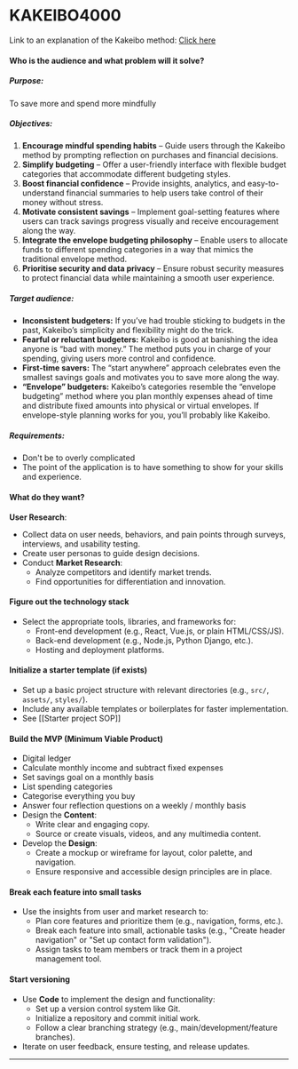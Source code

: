 # KAKEIBO4000
Link to an explanation of the Kakeibo method: [Click here](https://www.moneyunder30.com/kakeibo-the-japanese-budget-method-explained/)

#### Who is the audience and what problem will it solve?

##### Purpose:
To save more and spend more mindfully

##### Objectives:

1. **Encourage mindful spending habits** – Guide users through the Kakeibo method by prompting reflection on purchases and financial decisions.
2. **Simplify budgeting** – Offer a user-friendly interface with flexible budget categories that accommodate different budgeting styles.
3. **Boost financial confidence** – Provide insights, analytics, and easy-to-understand financial summaries to help users take control of their money without stress.
4. **Motivate consistent savings** – Implement goal-setting features where users can track savings progress visually and receive encouragement along the way.
5. **Integrate the envelope budgeting philosophy** – Enable users to allocate funds to different spending categories in a way that mimics the traditional envelope method.
6. **Prioritise security and data privacy** – Ensure robust security measures to protect financial data while maintaining a smooth user experience.

##### Target audience:
- **Inconsistent budgeters:** If you’ve had trouble sticking to budgets in the past, Kakeibo’s simplicity and flexibility might do the trick.
- **Fearful or reluctant budgeters:** Kakeibo is good at banishing the idea anyone is “bad with money.” The method puts you in charge of your spending, giving users more control and confidence.
- **First-time savers:** The “start anywhere” approach celebrates even the smallest savings goals and motivates you to save more along the way.
- **“Envelope” budgeters:** Kakeibo’s categories resemble the “envelope budgeting” method where you plan monthly expenses ahead of time and distribute fixed amounts into physical or virtual envelopes. If envelope-style planning works for you, you’ll probably like Kakeibo.

##### Requirements:
- Don't be to overly complicated
- The point of the application is to have something to show for your skills and experience.

#### What do they want?
**User Research**:

  - Collect data on user needs, behaviors, and pain points through surveys, interviews, and usability testing.
  - Create user personas to guide design decisions.
- Conduct **Market Research**:
  - Analyze competitors and identify market trends.
  - Find opportunities for differentiation and innovation.

#### Figure out the technology stack
- Select the appropriate tools, libraries, and frameworks for:
  - Front-end development (e.g., React, Vue.js, or plain HTML/CSS/JS).
  - Back-end development (e.g., Node.js, Python Django, etc.).
  - Hosting and deployment platforms.

#### Initialize a starter template (if exists)
- Set up a basic project structure with relevant directories (e.g., `src/`, `assets/`, `styles/`).
- Include any available templates or boilerplates for faster implementation.
- See [[Starter project SOP]]

#### Build the MVP (Minimum Viable Product)
- Digital ledger
- Calculate monthly income and subtract fixed expenses
- Set savings goal on a monthly basis
- List spending categories
- Categorise everything you buy
- Answer four reflection questions on a weekly / monthly basis
- Design the **Content**:
  - Write clear and engaging copy.
  - Source or create visuals, videos, and any multimedia content.
- Develop the **Design**:
  - Create a mockup or wireframe for layout, color palette, and navigation.
  - Ensure responsive and accessible design principles are in place.

#### Break each feature into small tasks
- Use the insights from user and market research to:
  - Plan core features and prioritize them (e.g., navigation, forms, etc.).
  - Break each feature into small, actionable tasks (e.g., "Create header navigation" or "Set up contact form validation").
  - Assign tasks to team members or track them in a project management tool.

#### Start versioning
- Use **Code** to implement the design and functionality:
  - Set up a version control system like Git.
  - Initialize a repository and commit initial work.
  - Follow a clear branching strategy (e.g., main/development/feature branches).
- Iterate on user feedback, ensure testing, and release updates.

---